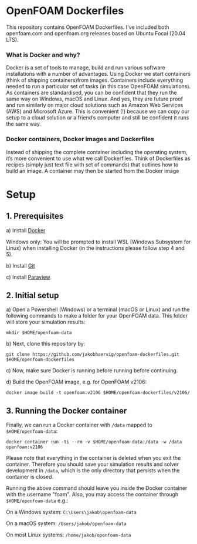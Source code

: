 # OpenFOAM Dockerfiles

This repository contains OpenFOAM Dockerfiles. I've included both openfoam.com and openfoam.org releases based on Ubuntu Focal (20.04 LTS).

### What is Docker and why?

Docker is a set of tools to manage, build and run various software installations with a number of advantages. Using Docker we start containers (think of shipping containers)from images. Containers include everything needed to run a particular set of tasks (in this case OpenFOAM simulations). As containers are standardised, you can be confident that they run the same way on Windows, macOS and Linux. And yes, they are future proof and run similarly on major cloud solutions such as Amazon Web Services (AWS) and Microsoft Azure. This is convenient (!) because we can copy our setup to a cloud solution or a friend’s computer and still be confident it runs the same way.

### Docker containers, Docker images and Dockerfiles

Instead of shipping the complete container including the operating system, it’s more convenient to use what we call Dockerfiles. Think of Dockerfiles as recipes (simply just text file with set of commands) that outlines how to build an image. A container may then be started from the Docker image

# Setup

## 1. Prerequisites
a) Install [Docker](https://www.docker.com/products/docker-desktop)

Windows only: You will be prompted to install WSL (Windows Subsystem for Linux) when installing Docker (in the instructions
please follow step 4 and 5).

b) Install [Git](https://git-scm.com/downloads)

c) Install [Paraview](https://www.paraview.org/download/)

## 2. Initial setup
a) Open a Powershell (Windows) or a terminal (macOS or Linux) and run the following commands to make a folder for your OpenFOAM data. This folder will store your simulation results:

```shell
mkdir $HOME/openfoam-data

```

b) Next, clone this repository by:

```shell
git clone https://github.com/jakobhaervig/openfoam-dockerfiles.git $HOME/openfoam-dockerfiles

```
c) Now, make sure Docker is running before running before continuing.

d) Build the OpenFOAM image, e.g. for OpenFOAM v2106:

```shell
docker image build -t openfoam:v2106 $HOME/openfoam-dockerfiles/v2106/

```

## 3. Running the Docker container

Finally, we can run a Docker container with ``/data`` mapped to ``$HOME/openfoam-data``:

```shell
docker container run -ti --rm -v $HOME/openfoam-data:/data -w /data openfoam:v2106

```

Please note that everything in the container is deleted when you exit the container. Therefore you should save your simulation results and solver development in ``/data``, which is the only directory that persists when the container is closed.

Running the above command should leave you inside the Docker container with the username "foam". 
Also, you may access the container through ``$HOME/openfoam-data`` e.g.:

On a Windows system: ``C:\Users\jakob\openfoam-data``

On a macOS system: ``/Users/jakob/openfoam-data``

On most Linux systems: ``/home/jakob/openfoam-data``